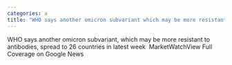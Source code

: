 ```yaml
---
categories: a
title: "WHO says another omicron subvariant which may be more resistant to antibodies spread to 26 countries in latest week  MarketWatch"
---
```

WHO says another omicron subvariant, which may be more resistant to antibodies, spread to 26 countries in latest week&nbsp;&nbsp;MarketWatchView Full Coverage on Google News